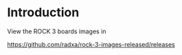 # Introduction

View the ROCK 3 boards images in

https://github.com/radxa/rock-3-images-released/releases

